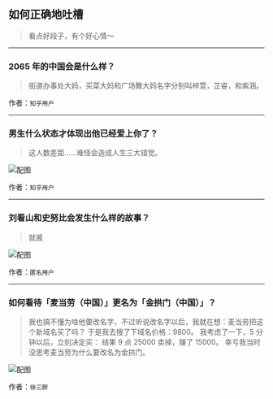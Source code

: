 ## 如何正确地吐槽

> 看点好段子，有个好心情～


 
---

### 2065 年的中国会是什么样？

> 街道办事处大妈，买菜大妈和广场舞大妈名字分别叫梓萱，芷睿，和紫涵。


作者：`知乎用户`

---

### 男生什么状态才体现出他已经爱上你了？

> 这人数差距……难怪会造成人生三大错觉。



![配图](http://pic2.zhimg.com/70/fa574d2a4d94d4014c5a2ccfb302c60d_b.jpg)


作者：`知乎用户`

---

### 刘看山和史努比会发生什么样的故事？

> 就酱



![配图](http://pic3.zhimg.com/70/1715966d2cccf02c550d2989f26a2692_b.jpg)


作者：`匿名用户`

---

### 如何看待「麦当劳（中国）」更名为「金拱门（中国）」？

> 我也搞不懂为啥他要改名字，不过听说改名字以后，我就在想：麦当劳把这个新域名买了吗？
> 于是我去搜了下域名价格：9800。
> 我考虑了一下，5 分钟以后，立刻决定买：
> 结果 9 点 25000 卖掉，赚了 15000。
> 幸亏我当时没思考麦当劳为什么要改名为金拱门。



![配图](http://pic4.zhimg.com/70/v2-b3f3089b2c8c262c401a56ebffefc657_b.jpg)


作者：`徐三胖`